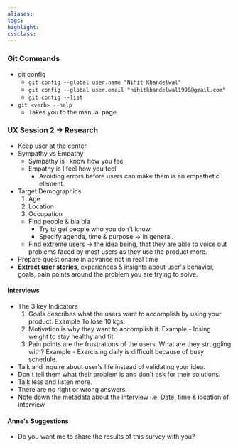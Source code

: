 ```yaml
---
aliases:  
tags:
highlight:  
cssclass:
---
```

### Git Commands
- git config
	- `git config --global user.name "Nihit Khandelwal"`
	- `git config --global user.email "nihitkhandelwal1998@gmail.com"`
	- `git config --list`
- `git <verb> --help`
	- Takes you to the manual page


### UX Session 2 → Research
- Keep user at the center
- Sympathy vs Empathy
	- Sympathy is I know how you feel 
	- Empathy is I feel how you feel
		- Avoiding errors before users can make them is an empathetic element.
- Target Demographics
	1. Age
	2. Location
	3. Occupation
	- Find people & bla bla
		- Try to get people who you don't know.
		- Specify agenda, time & purpose → in general.
	- Find extreme users → the idea being, that they are able to voice out problems faced by most users as they use the product more.
- Prepare questionaire in advance not in real time
- **Extract user stories**, experiences & insights about user's behavior, goals, pain points around the problem you are trying to solve.

#### Interviews
- The 3 key Indicators
	1. Goals describes what the users want to accomplish by using your product. Example To lose 10 kgs.
	2. Motivation is why they want to accomplish it. Example - losing weight to stay healthy and fit.
	3. Pain points are the frustrations of the users. What are they struggling with? Example - Exercising daily is difficult because of busy schedule.
- Talk and inquire about user's life instead of validating your idea.
- Don't tell them what their problem is and don't ask for their solutions.
- Talk less and listen more.
- There are no right or wrong answers.
- Note down the metadata about the interview i.e. Date, time & location of interview

#### Anne's Suggestions
- Do you want me to share the results of this survey with you?